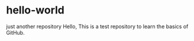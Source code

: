 # hello-world
just another repository
Hello, This is a test repository to learn the basics of GitHub.
